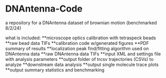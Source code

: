 # DNAntenna-Code
a repository for a DNAntenna dataset of brownian motion (benchmarked 8/2/24)

what is included:
**microscope optics calibration with tetraspeck beads
  **raw bead data TIFs
  **calibration code w/generated figures
  **PDF summary of results
**localization peak find/fitting algorithm used on DNAntenna data
  **raw DNAntenna data TIFs
  **input XML and settings file with analysis parameters
  **output folder of trcsv trajectories (CSVs) to analyze 
**downstream data analysis
  **output single molecule trace plots 
  **output summary statistics and benchmarking
